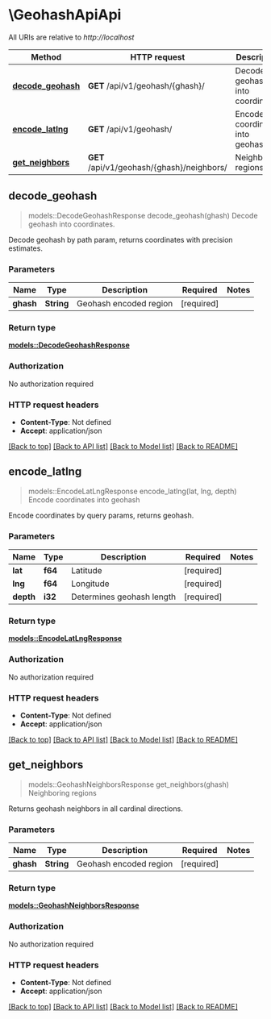 # \GeohashApiApi

All URIs are relative to *http://localhost*

Method | HTTP request | Description
------------- | ------------- | -------------
[**decode_geohash**](GeohashApiApi.md#decode_geohash) | **GET** /api/v1/geohash/{ghash}/ | Decode geohash into coordinates.
[**encode_latlng**](GeohashApiApi.md#encode_latlng) | **GET** /api/v1/geohash/ | Encode coordinates into geohash
[**get_neighbors**](GeohashApiApi.md#get_neighbors) | **GET** /api/v1/geohash/{ghash}/neighbors/ | Neighboring regions



## decode_geohash

> models::DecodeGeohashResponse decode_geohash(ghash)
Decode geohash into coordinates.

Decode geohash by path param, returns coordinates with precision estimates.

### Parameters


Name | Type | Description  | Required | Notes
------------- | ------------- | ------------- | ------------- | -------------
**ghash** | **String** | Geohash encoded region | [required] |

### Return type

[**models::DecodeGeohashResponse**](DecodeGeohashResponse.md)

### Authorization

No authorization required

### HTTP request headers

- **Content-Type**: Not defined
- **Accept**: application/json

[[Back to top]](#) [[Back to API list]](../README.md#documentation-for-api-endpoints) [[Back to Model list]](../README.md#documentation-for-models) [[Back to README]](../README.md)


## encode_latlng

> models::EncodeLatLngResponse encode_latlng(lat, lng, depth)
Encode coordinates into geohash

Encode coordinates by query params, returns geohash.

### Parameters


Name | Type | Description  | Required | Notes
------------- | ------------- | ------------- | ------------- | -------------
**lat** | **f64** | Latitude | [required] |
**lng** | **f64** | Longitude | [required] |
**depth** | **i32** | Determines geohash length | [required] |

### Return type

[**models::EncodeLatLngResponse**](EncodeLatLngResponse.md)

### Authorization

No authorization required

### HTTP request headers

- **Content-Type**: Not defined
- **Accept**: application/json

[[Back to top]](#) [[Back to API list]](../README.md#documentation-for-api-endpoints) [[Back to Model list]](../README.md#documentation-for-models) [[Back to README]](../README.md)


## get_neighbors

> models::GeohashNeighborsResponse get_neighbors(ghash)
Neighboring regions

Returns geohash neighbors in all cardinal directions.

### Parameters


Name | Type | Description  | Required | Notes
------------- | ------------- | ------------- | ------------- | -------------
**ghash** | **String** | Geohash encoded region | [required] |

### Return type

[**models::GeohashNeighborsResponse**](GeohashNeighborsResponse.md)

### Authorization

No authorization required

### HTTP request headers

- **Content-Type**: Not defined
- **Accept**: application/json

[[Back to top]](#) [[Back to API list]](../README.md#documentation-for-api-endpoints) [[Back to Model list]](../README.md#documentation-for-models) [[Back to README]](../README.md)

